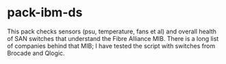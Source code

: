 pack-ibm-ds
===========

This pack checks sensors (psu, temperature, fans et al) and overall health of
SAN switches that understand the Fibre Alliance MIB. There is a long list of 
companies behind that MIB; I have tested the script with switches from Brocade 
and Qlogic.
